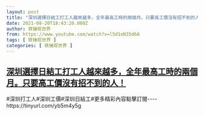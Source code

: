 ```yaml
---
layout: post
title: "深圳選擇日結工打工人越來越多，全年最高工時的兩個月。只要高工價沒有招不到的人！"
date: 2021-08-20T18:43:20.000Z
author: 铁锤观世界
from: https://www.youtube.com/watch?v=l5d1oN35d6A
tags: [ 铁锤观世界 ]
categories: [ 铁锤观世界 ]
---
```

<!--1629485000000-->
[深圳選擇日結工打工人越來越多，全年最高工時的兩個月。只要高工價沒有招不到的人！](https://www.youtube.com/watch?v=l5d1oN35d6A)
------

<div>
#深圳打工人#深圳工價#深圳日結工#更多精彩內容點擊訂閱----https://tinyurl.com/yb5m4y5g
</div>

